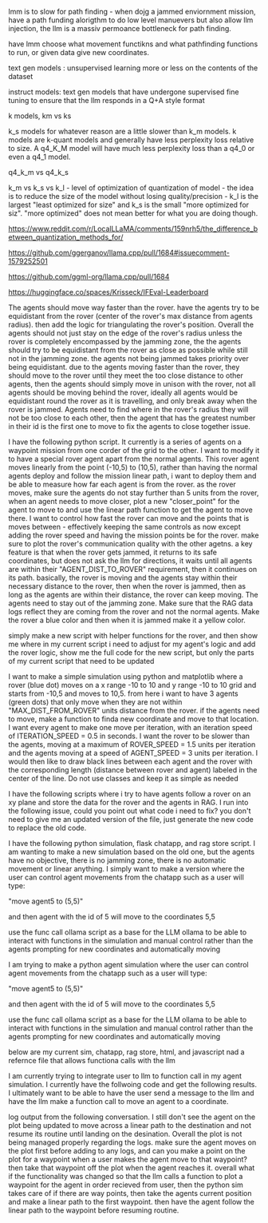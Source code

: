 lmm is to slow for path finding - when dojg a jammed enviornment mission, have a path funding alorigthm to do low level manuevers but also allow llm injection, the llm is a massiv permoance bottleneck for path finding.


have lmm choose what movement functikns and what pathfinding functions to run, or given data give new coordinates.


text gen models : unsupervised learning more or less on the contents of the dataset

instruct models: text gen models that have undergone supervised fine tuning to ensure that the llm responds in a Q+A style format


k models, km vs ks


k_s models for whatever reason are a little slower than k_m models. k models are k-quant models and generally have less perplexity loss relative to size. A q4_K_M model will have much less perplexity loss than a q4_0 or even a q4_1 model.

q4_k_m vs q4_k_s

k_m vs k_s vs k_l - level of optimization of quantization of model - the idea is to reduce the size of the model without losing quality/precision - k_l is the largest "least optimized for size" and k_s is the small "more optimized for siz". "more optimized" does not mean better for what you are doing though.


https://www.reddit.com/r/LocalLLaMA/comments/159nrh5/the_difference_between_quantization_methods_for/

https://github.com/ggerganov/llama.cpp/pull/1684#issuecomment-1579252501

https://github.com/ggml-org/llama.cpp/pull/1684


https://huggingface.co/spaces/Krisseck/IFEval-Leaderboard


The agents should move way faster than the rover. have the agents try to be equidistant from the rover (center of the rover's max distance from agents radius). then add the logic for triangulating the rover's position. Overall the agents should not just stay on the edge of the rover's radius unless the rover is completely encompassed by the jamming zone, the the agents should try to be equidistant from the rover as close as possible while still not in the jamming zone. the agents not being jammed takes priority over being equidistant. due to the agents moving faster than the rover, they should move to the rover until they meet the too close distance to other agents, then the agents should simply move in unison with the rover, not all agents should be moving behind the rover, ideally all agents would be equidistant round the rover as it is travelling, and only break away when the rover is jammed. Agents need to find where in the rover's radius they will not be too close to each other, then the agent that has the greatest number in their id is the first one to move to fix the agents to close together issue.




I have the following python script. It currently is a series of agents on a waypoint mission from one corder of the grid to the other. I want to modify it to have a special rover agent apart from the normal agents. This rover agent moves linearly from the point (-10,5) to (10,5), rather than having the normal agents deploy and follow the mission linear path, i want to deploy them and be able to measure how far each agent is from the rover. as the rover moves, make sure the agents do not stay further than 5 units from the rover, when an agent needs to move closer, plot a new "closer_point" for the agent to move to and use the linear path function to get the agent to move there. I want to control how fast the rover can move and the points that is moves between - effectively keeping the same controls as now except adding the rover speed and having the mission points be for the rover. make sure to plot the rover's communication quality with the other agetns.
a key feature is that when the rover gets jammed, it returns to its safe coordinates, but does not ask the llm for directions, it waits until all agents are within their "AGENT_DIST_TO_ROVER" requirement, then it continues on its path. basically, the rover is moving and the agents stay within their necessary distance to the rover, then when the rover is jammed, then as long as the agents are within their distance, the rover can keep moving. The agents need to stay out of the jamming zone. Make sure that the RAG data logs reflect they are coming from the rover and not the normal agents. Make the rover a blue color and then when it is jammed make it a yellow color.

simply make a new script with helper functions for the rover, and then show me where in my current script i need to adjust for my agent's logic and add the rover logic, show me the full code for the new script, but only the parts of my current script that need to be updated



I want to make a simple simulation using python and matplotlib where a rover (blue dot) moves on a x range -10 to 10 and y range -10 to 10 grid and starts from -10,5 and moves to 10,5. from here i want to have 3 agents (green dots) that only move when they are not within "MAX_DIST_FROM_ROVER" units distance from the rover. if the agents need to move, make a function to finda new coordinate and move to that location. I want every agent to make one move per iteration, with an iteration speed of ITERATION_SPEED = 0.5 in seconds. I want the rover to be slower than the agents, moving at a maximum of ROVER_SPEED = 1.5 units per iteration and the agents moving at a speed of AGENT_SPEED = 3 units per iteration. I would then like to draw black lines between each agent and the rover with the corresponding length (distance between rover and agent) labeled in the center of the line. Do not use classes and keep it as simple as needed


I have the following scripts where i try to have agents follow a rover on an xy plane and store the data for the rover and the agents in RAG. I run into the following issue, could you point out what code i need to fix? you don't need to give me an updated version of the file, just generate the new code to replace the old code.








I have the following python simulation, flask chatapp, and rag store script. I am wanting to make a new simulation based on the old one, but the agents have no objective, there is no jamming zone, there is no automatic movement or linear anything. I simply want to make a version where the user can control agent movements from the chatapp such as a user will type:

"move agent5 to (5,5)"

and then agent with the id of 5 will move to the coordinates 5,5

use the func call ollama script as a base for the LLM ollama to be able to interact with functions in the simulation and manual control rather than the agents prompting for new coordinates and automatically moving



I am trying to make a python agent simulation where the user can control agent movements from the chatapp such as a user will type:

"move agent5 to (5,5)"

and then agent with the id of 5 will move to the coordinates 5,5

use the func call ollama script as a base for the LLM ollama to be able to interact with functions in the simulation and manual control rather than the agents prompting for new coordinates and automatically moving


below are my current sim, chatapp, rag store, html, and javascript nad a refernce file that allows functiona calls with the llm




I am currently trying to integrate user to llm to function call in my agent simulation. I currently have the follwoing code and get the following results. I ultimately want to be able to have the user send a message to the llm and have the llm make a function call to move an agent to a coordinate.



log output from the following conversation. I still don't see the agent on the plot being updated to move across a linear path to the destination and not resume its routine until landing on the desination. Overall the plot is not being managed properly regarding the logs. make sure the agent moves on the plot first before adding to any logs, and can you make a point on the plot for a waypoint when a user makes the agent move to that waypoint? then take that waypoint off the plot when the agent reaches it. overall what if the functionality was changed so that the llm calls a function to plot a waypoint for the agent in order recieved from user, then the python sim takes care of if there are way points, then take the agents current position and make a linear path to the first waypoint. then have the agent follow the linear path to the waypoint before resuming routine.